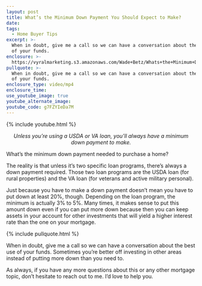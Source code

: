 ```yaml
---
layout: post
title: What’s the Minimum Down Payment You Should Expect to Make?
date:
tags:
  - Home Buyer Tips
excerpt: >-
  When in doubt, give me a call so we can have a conversation about the best use
  of your funds.
enclosure: >-
  https://vyralmarketing.s3.amazonaws.com/Wade+Betz/Whats+the+Minimum+Down+Payment+You+Should+Expect+to+Make_.mp4
pullquote: >-
  When in doubt, give me a call so we can have a conversation about the best use
  of your funds.
enclosure_type: video/mp4
enclosure_time:
use_youtube_image: true
youtube_alternate_image:
youtube_code: g7FZYIeDa7M
---
```


{% include youtube.html %}

<p style="text-align:center;"><em>Unless you’re using a USDA or VA loan, you’ll always have a minimum down payment to make.</em></p>

What’s the minimum down payment needed to purchase a home?&nbsp;

The reality is that unless it’s two specific loan programs, there’s always a down payment required. Those two loan programs are the USDA loan (for rural properties) and the VA loan (for veterans and active military personal).&nbsp;

Just because you have to make a down payment doesn’t mean you have to put down at least 20%, though. Depending on the loan program, the minimum is actually 3% to 5%. Many times, it makes sense to put this amount down even if you can put more down because then you can keep assets in your account for other investments that will yield a higher interest rate than the one on your mortgage.&nbsp;

{% include pullquote.html %}

When in doubt, give me a call so we can have a conversation about the best use of your funds. Sometimes you’re better off investing in other areas instead of putting more down than you need to.&nbsp;

As always, if you have any more questions about this or any other mortgage topic, don’t hesitate to reach out to me. I’d love to help you.&nbsp;